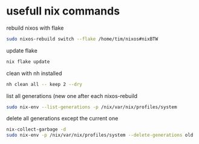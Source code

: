 # usefull nix commands
rebuild nixos with flake
```bash
sudo nixos-rebuild switch --flake /home/tim/nixos#nixBTW
```
update flake
```bash
nix flake update
```

clean with nh installed
```bash
nh clean all -- keep 2 --dry
```



list all generations (new one after each nixos-rebuild
```bash
sudo nix-env --list-generations -p /nix/var/nix/profiles/system
```
delete all generations except the current one
```bash
nix-collect-garbage -d
sudo nix-env -p /nix/var/nix/profiles/system --delete-generations old
```
